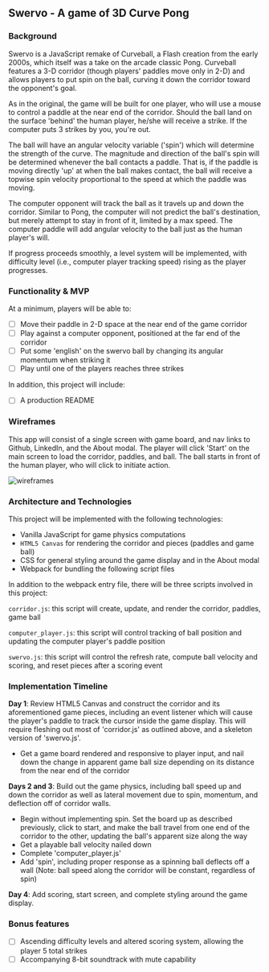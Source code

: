 ## Swervo - A game of 3D Curve Pong

### Background

Swervo is a JavaScript remake of Curveball, a Flash creation from the early 2000s, which itself was a take on the arcade classic Pong. Curveball features a 3-D corridor (though players' paddles move only in 2-D) and allows players to put spin on the ball, curving it down the corridor toward the opponent's goal.

As in the original, the game will be built for one player, who will use a mouse to control a paddle at the near end of the corridor. Should the ball land on the surface 'behind' the human player, he/she will receive a strike. If the computer puts 3 strikes by you, you're out.

The ball will have an angular velocity variable ('spin') which will determine the strength of the curve. The magnitude and direction of the ball's spin will be determined whenever the ball contacts a paddle. That is, if the paddle is moving directly 'up' at when the ball makes contact, the ball will receive a topwise spin velocity proportional to the speed at which the paddle was moving.

The computer opponent will track the ball as it travels up and down the corridor. Similar to Pong, the computer will not predict the ball's destination, but merely attempt to stay in front of it, limited by a max speed. The computer paddle will add angular velocity to the ball just as the human player's will.

If progress proceeds smoothly, a level system will be implemented, with difficulty level (i.e., computer player tracking speed) rising as the player progresses.

### Functionality & MVP  

At a minimum, players will be able to:

- [ ] Move their paddle in 2-D space at the near end of the game corridor
- [ ] Play against a computer opponent, positioned at the far end of the corridor
- [ ] Put some 'english' on the swervo ball by changing its angular momentum when striking it
- [ ] Play until one of the players reaches three strikes

In addition, this project will include:

- [ ] A production README

### Wireframes

This app will consist of a single screen with game board, and nav links to Github, LinkedIn,
and the About modal.  The player will click 'Start' on the main screen to load the corridor, paddles, and ball. The ball starts in front of the human player, who will click to initiate action.

![wireframes](https://github.com/atom-r/swervo/blob/master/swervo.png)

### Architecture and Technologies

This project will be implemented with the following technologies:

- Vanilla JavaScript for game physics computations
- `HTML5 Canvas` for rendering the corridor and pieces (paddles and game ball)
- CSS for general styling around the game display and in the About modal
- Webpack for bundling the following script files

In addition to the webpack entry file, there will be three scripts involved in this project:

`corridor.js`: this script will create, update, and render the corridor, paddles, game ball

`computer_player.js`: this script will control tracking of ball position and updating the computer player's paddle position

`swervo.js`: this script will control the refresh rate, compute ball velocity and scoring, and reset pieces after a scoring event

### Implementation Timeline

**Day 1**: Review HTML5 Canvas and construct the corridor and its aforementioned game pieces, including an event listener which will cause the player's paddle to track the cursor inside the game display. This will require fleshing out most of 'corridor.js' as outlined above, and a skeleton version of 'swervo.js'.

- Get a game board rendered and responsive to player input, and nail down the change in apparent game ball size depending on its distance from the near end of the corridor

**Days 2 and 3**: Build out the game physics, including ball speed up and down the corridor as well as lateral movement due to spin, momentum, and deflection off of corridor walls.

- Begin without implementing spin. Set the board up as described previously, click to start, and make the ball travel from one end of the corridor to the other, updating the ball's apparent size along the way
- Get a playable ball velocity nailed down
- Complete 'computer_player.js'
- Add 'spin', including proper response as a spinning ball deflects off a wall (Note: ball speed along the corridor will be constant, regardless of spin)

**Day 4**: Add scoring, start screen, and complete styling around the game display.


### Bonus features

- [ ] Ascending difficulty levels and altered scoring system, allowing the player 5 total strikes
- [ ] Accompanying 8-bit soundtrack with mute capability
